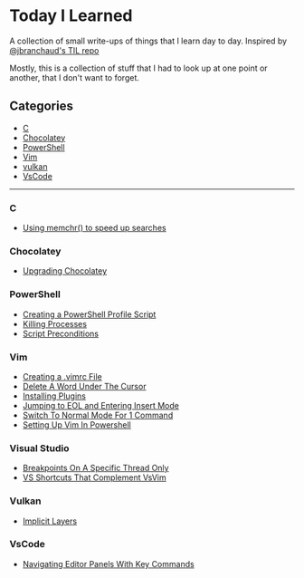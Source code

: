 # Today I Learned

A collection of small write-ups of things that I learn day to day. Inspired by [@jbranchaud's TIL repo](https://github.com/jbranchaud/til)

Mostly, this is a collection of stuff that I had to look up at one point or another, that I don't want to forget. 

## Categories

* [C](#c)
* [Chocolatey](#chocolatey)
* [PowerShell](#powershell)
* [Vim](#vim)
* [vulkan](#vulkan)
* [VsCode](#vscode)

---
### C
* [Using memchr() to speed up searches](c/Memchr_And_Byte_Pattern_Searching.md)

### Chocolatey
* [Upgrading Chocolatey](chocolatey(Updating_Chocolatey.md))

### PowerShell
* [Creating a PowerShell Profile Script](powershell/Powershell_Profile_Scripts.md)
* [Killing Processes](powershell/Killing_Processes.md)
* [Script Preconditions](powershell/Require_Preconditions_To_Run_Powershell.md)

### Vim
* [Creating a .vimrc File](vim/Creating_A_Vimrc_File.md)
* [Delete A Word Under The Cursor](vim/Delete_Word_Under_Cursor.md)
* [Installing Plugins](vim/Adding_a_Plugin.md)
* [Jumping to EOL and Entering Insert Mode](vim/Insert_at_EOL.md)
* [Switch To Normal Mode For 1 Command](vim/Normal_Mode_For_One_Command.md)
* [Setting Up Vim In Powershell](vim/Setting_Up_Vim_In_Powershell)

### Visual Studio
* [Breakpoints On A Specific Thread Only](visualstudio/Debugging_Single_Thread.md)
* [VS Shortcuts That Complement VsVim](visualstudio/KeyCommands_That_Complement_VsVim.md)

### Vulkan
* [Implicit Layers](vulkan/Implicit_Layers.md)

### VsCode
* [Navigating Editor Panels With Key Commands](vscode/Navigating_Editor_Panels_KeyCommands.md)
